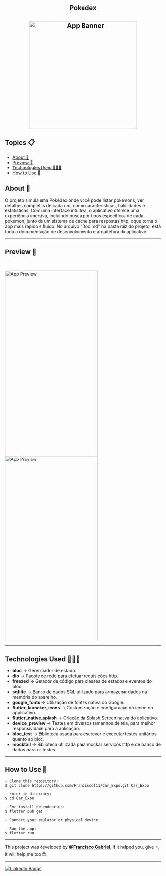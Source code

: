 <h2 align="center">Pokedex<h2>
<p align="center">
    <img src="https://i.imgur.com/IWemIGb.png" width="350" height="350" alt="App Banner" />
</p>

   <h2>Topics 📋</h2>

  <p>
   
   - [About 📖](#about-)
   - [Preview 📱](#preview-)
   - [Technologies Used 👨🏽‍💻](#---technologies-used----)
   - [How to Use 🤔](#how-to-use-)
   </p>

   <h2>About 📖</h2>
   
   <p>
    O projeto simula uma Pokédex onde você pode listar pokémons, ver detalhes completos de cada um, como características, habilidades e estatísticas. Com uma interface intuitiva, o aplicativo oferece uma experiência imersiva, incluindo busca por tipos específicos de cada pokémon, junto de um sistema de cache para respostas http, oque torna o app mais rápido e fluido. No arquivo "Doc.md" na pasta raiz do projeto, está toda a documentação de desenvolvimento e arquitetura do aplicativo.
   </p>

---

   <h2>Preview 📱</h2><br>

   <p a>
   <img src="app_preview/preview_1.png.jpeg" width="300" height="600" alt="App Preview"> 
   <img src="app_preview/preview_2.png.jpeg" width="300" height="600" alt="App Preview"> 
   </p>

---

 <h2>
   Technologies Used 👨🏽‍💻
   </h2>
   
- **bloc** -> Gerenciador de estado.
- **dio** -> Pacote de rede para efetuar requisições http.
- **freezed** -> Gerador de código para classes de estados e eventos do bloc.
- **sqflite** -> Banco de dados SQL utilizado para armazenar dados na memória do aparelho.
- **google_fonts** -> Utilização de fontes nativa do Google.
- **flutter_launcher_icons** -> Customização e configuração do ícone do applicativo.
- **flutter_native_splash** -> Criação da Splash Screen nativa do aplicativo.
- **device_preview** -> Testes em diversos tamanhos de tela, para melhor responsividade para a aplicação.
- **bloc_test** -> Biblioteca usada para escrever e executar testes unitários quanto ao bloc.
- **mocktail** -> Biblioteca utilizada para mockar serviços http e de banco de dados para os testes.

  
---

   <h2>How to Use 🤔</h2>

```
- Clone this repository:
$ git clone https://github.com/Franciscof11/Car_Expo.git Car_Expo

- Enter in directory:
$ cd Car_Expo

- For install dependencies:
$ flutter pub get

- Connect your emulator or physical device

- Run the app:
$ flutter run
```

---

This project was developed by **[@Francisco Gabriel](https://www.linkedin.com/in/franciscossg/)**,
if it helped you, give ⭐, it will help me too 😉.

---

   <div>

[![Linkedin Badge](https://img.shields.io/badge/-Francisco%20Gabriel-292929?style=flat-square&logo=Linkedin&logoColor=blue&link=https://www.linkedin.com/in/franciscossg/)](https://www.linkedin.com/in/franciscossg/)

   </div>

